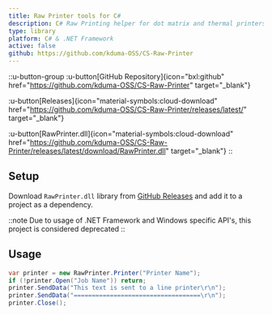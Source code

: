 ```yaml
---
title: Raw Printer tools for C#
description: C# Raw Printing helper for dot matrix and thermal printers.
type: library
platform: C# & .NET Framework
active: false
github: https://github.com/kduma-OSS/CS-Raw-Printer
---
```


::u-button-group
:u-button[GitHub Repository]{icon="bxl:github" href="https://github.com/kduma-OSS/CS-Raw-Printer" target="_blank"}

:u-button[Releases]{icon="material-symbols:cloud-download" href="https://github.com/kduma-OSS/CS-Raw-Printer/releases/latest/" target="_blank"}

:u-button[RawPrinter.dll]{icon="material-symbols:cloud-download" href="https://github.com/kduma-OSS/CS-Raw-Printer/releases/latest/download/RawPrinter.dll" target="_blank"}
::

## Setup

Download `RawPrinter.dll` library from [GitHub Releases](https://github.com/kduma-OSS/CS-Raw-Printer/releases/latest) and add it to a project as a dependency.

::note
Due to usage of .NET Framework and Windows specific API's, this project is considered deprecated
::

## Usage
``` csharp
var printer = new RawPrinter.Printer("Printer Name");
if (!printer.Open("Job Name")) return;
printer.SendData("This text is sent to a line printer\r\n");
printer.SendData("===================================\r\n");
printer.Close();
```